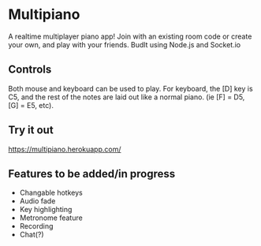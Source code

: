 # Multipiano
A realtime multiplayer piano app! Join with an existing room code or create your own, and play with your friends. Budlt using Node.js and Socket.io
## Controls
Both mouse and keyboard can be used to play. 
For keyboard, the [D] key is C5, and the rest of the notes are laid out like a normal piano. (ie [F] = D5, [G] = E5, etc).
## Try it out
https://multipiano.herokuapp.com/
## Features to be added/in progress
- Changable hotkeys
- Audio fade
- Key highlighting
- Metronome feature
- Recording
- Chat(?)


